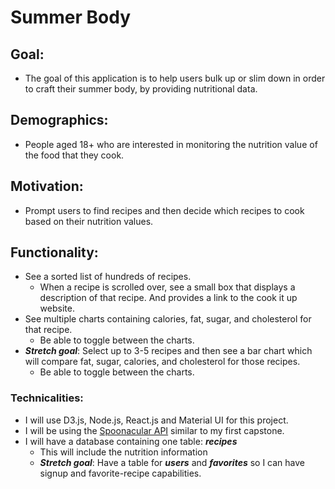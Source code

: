 # Summer Body

## Goal:

- The goal of this application is to help users bulk up or slim down in order to craft their summer body, by providing nutritional data.

## Demographics:

- People aged 18+ who are interested in monitoring the nutrition value of the food that they cook.

## Motivation:

- Prompt users to find recipes and then decide which recipes to cook based on their nutrition values.

## Functionality:

- See a sorted list of hundreds of recipes.
  - When a recipe is scrolled over, see a small box that displays a description of that recipe. And provides a link to the cook it up website.
- See multiple charts containing calories, fat, sugar, and cholesterol for that recipe. 
  - Be able to toggle between the charts.
- ***Stretch goal***: Select up to 3-5 recipes and then see a bar chart which will compare fat, sugar, calories, and cholesterol for those recipes.
  - Be able to toggle between the charts.

### Technicalities:

- I will use D3.js, Node.js, React.js and Material UI for this project.
- I will be using the [Spoonacular API](https://spoonacular.com/food-api/docs) similar to my first capstone.
- I will have a database containing one table: ***recipes***
  - This will include the nutrition information
  - ***Stretch goal***: Have a table for ***users*** and ***favorites*** so I can have signup and favorite-recipe capabilities.





